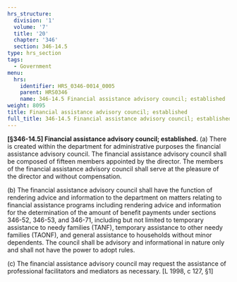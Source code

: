 ```yaml
---
hrs_structure:
  division: '1'
  volume: '7'
  title: '20'
  chapter: '346'
  section: 346-14.5
type: hrs_section
tags:
  - Government
menu:
  hrs:
    identifier: HRS_0346-0014_0005
    parent: HRS0346
    name: 346-14.5 Financial assistance advisory council; established
weight: 8095
title: Financial assistance advisory council; established
full_title: 346-14.5 Financial assistance advisory council; established
---
```

**[§346-14.5] Financial assistance advisory council; established.** (a) There is created within the department for administrative purposes the financial assistance advisory council. The financial assistance advisory council shall be composed of fifteen members appointed by the director. The members of the financial assistance advisory council shall serve at the pleasure of the director and without compensation.

(b) The financial assistance advisory council shall have the function of rendering advice and information to the department on matters relating to financial assistance programs including rendering advice and information for the determination of the amount of benefit payments under sections 346-52, 346-53, and 346-71, including but not limited to temporary assistance to needy families (TANF), temporary assistance to other needy families (TAONF), and general assistance to households without minor dependents. The council shall be advisory and informational in nature only and shall not have the power to adopt rules.

(c) The financial assistance advisory council may request the assistance of professional facilitators and mediators as necessary. [L 1998, c 127, §1]